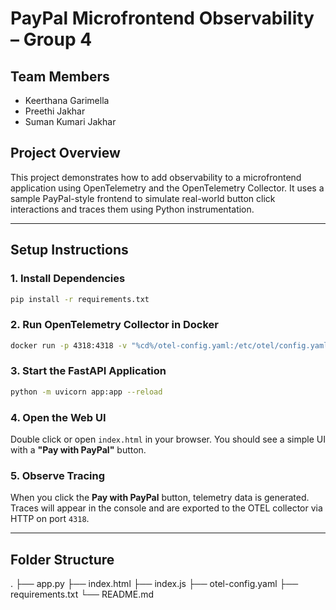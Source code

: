 # PayPal Microfrontend Observability – Group 4

## Team Members
- Keerthana Garimella
- Preethi Jakhar
- Suman Kumari Jakhar

## Project Overview

This project demonstrates how to add observability to a microfrontend application using OpenTelemetry and the OpenTelemetry Collector. It uses a sample PayPal-style frontend to simulate real-world button click interactions and traces them using Python instrumentation.

---

## Setup Instructions

### 1. Install Dependencies
```bash
pip install -r requirements.txt
```

### 2. Run OpenTelemetry Collector in Docker
```bash
docker run -p 4318:4318 -v "%cd%/otel-config.yaml:/etc/otel/config.yaml" otel/opentelemetry-collector:latest --config /etc/otel/config.yaml
```

### 3. Start the FastAPI Application
```bash
python -m uvicorn app:app --reload
```

### 4. Open the Web UI
Double click or open `index.html` in your browser. You should see a simple UI with a **"Pay with PayPal"** button.

### 5. Observe Tracing
When you click the **Pay with PayPal** button, telemetry data is generated. Traces will appear in the console and are exported to the OTEL collector via HTTP on port `4318`.

---

## Folder Structure

.
├── app.py
├── index.html
├── index.js
├── otel-config.yaml
├── requirements.txt
└── README.md